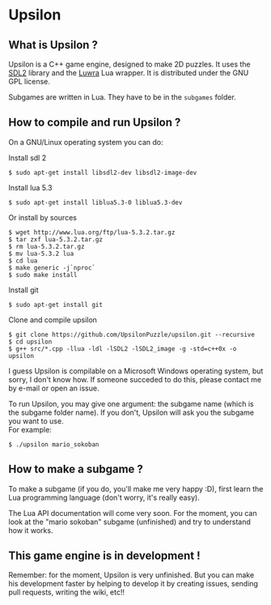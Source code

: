 # Upsilon

## What is Upsilon ?

Upsilon is a C++ game engine, designed to make 2D puzzles. It uses the [SDL2](http://libsdl.org/) library and the [Luwra](https://github.com/vapourismo/luwra) Lua wrapper. It is distributed under the GNU GPL license.

Subgames are written in Lua. They have to be in the `subgames` folder.

## How to compile and run Upsilon ?

On a GNU/Linux operating system you can do: 
 
Install sdl 2
```
$ sudo apt-get install libsdl2-dev libsdl2-image-dev
```

Install lua 5.3
```
$ sudo apt-get install liblua5.3-0 liblua5.3-dev
```

Or install by sources
```
$ wget http://www.lua.org/ftp/lua-5.3.2.tar.gz
$ tar zxf lua-5.3.2.tar.gz
$ rm lua-5.3.2.tar.gz
$ mv lua-5.3.2 lua
$ cd lua
$ make generic -j`nproc`
$ sudo make install
```

Install git
```
$ sudo apt-get install git
```

Clone and compile upsilon
```
$ git clone https://github.com/UpsilonPuzzle/upsilon.git --recursive
$ cd upsilon
$ g++ src/*.cpp -llua -ldl -lSDL2 -lSDL2_image -g -std=c++0x -o upsilon
```

I guess Upsilon is compilable on a Microsoft Windows operating system, but sorry, I don't know how. If someone succeded to do this, please contact me by e-mail or open an issue.


To run Upsilon, you may give one argument: the subgame name (which is the subgame folder name). If you don't, Upsilon will ask you the subgame you want to use.  
For example:
```
$ ./upsilon mario_sokoban
```

## How to make a subgame ?

To make a subgame (if you do, you'll make me very happy :D), first learn the Lua programming language (don't worry, it's really easy).

The Lua API documentation will come very soon. For the moment, you can look at the "mario sokoban" subgame (unfinished) and try to understand how it works.

## This game engine is in development !

Remember: for the moment, Upsilon is very unfinished. But you can make his development faster by helping to develop it by creating issues, sending pull requests, writing the wiki, etc!!
